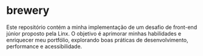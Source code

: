 # brewery
Este repositório contém a minha implementação de um desafio de front-end júnior proposto pela Linx. O objetivo é aprimorar minhas habilidades e enriquecer meu portfólio, explorando boas práticas de desenvolvimento, performance e acessibilidade.
